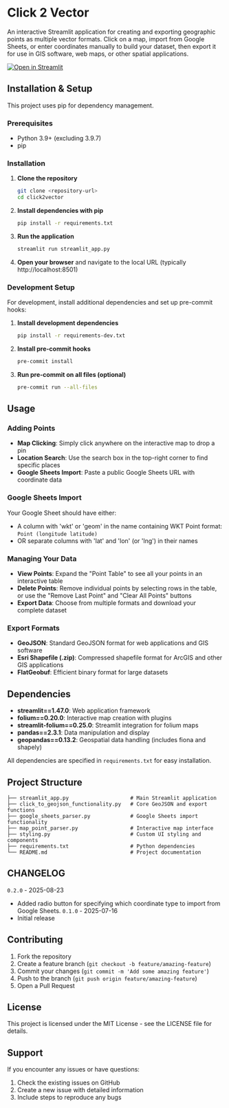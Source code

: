 # Click 2 Vector

An interactive Streamlit application for creating and exporting geographic points as multiple vector formats. Click on a map, import from Google Sheets, or enter coordinates manually to build your dataset, then export it for use in GIS software, web maps, or other spatial applications.

[![Open in Streamlit](https://static.streamlit.io/badges/streamlit_badge_black_white.svg)](https://click2vector.streamlit.app/)

## Installation & Setup

This project uses pip for dependency management.

### Prerequisites

- Python 3.9+ (excluding 3.9.7)
- pip

### Installation

1. **Clone the repository**
   ```bash
   git clone <repository-url>
   cd click2vector
   ```

2. **Install dependencies with pip**
   ```bash
   pip install -r requirements.txt
   ```

3. **Run the application**
   ```bash
   streamlit run streamlit_app.py
   ```

4. **Open your browser** and navigate to the local URL (typically http://localhost:8501)

### Development Setup

For development, install additional dependencies and set up pre-commit hooks:

1. **Install development dependencies**
   ```bash
   pip install -r requirements-dev.txt
   ```

2. **Install pre-commit hooks**
   ```bash
   pre-commit install
   ```

3. **Run pre-commit on all files (optional)**
   ```bash
   pre-commit run --all-files
   ```

## Usage

### Adding Points
- **Map Clicking**: Simply click anywhere on the interactive map to drop a pin
- **Location Search**: Use the search box in the top-right corner to find specific places
- **Google Sheets Import**: Paste a public Google Sheets URL with coordinate data

### Google Sheets Import
Your Google Sheet should have either:
- A column with 'wkt' or 'geom' in the name containing WKT Point format: `Point (longitude latitude)`
- OR separate columns with 'lat' and 'lon' (or 'lng') in their names

### Managing Your Data
- **View Points**: Expand the "Point Table" to see all your points in an interactive table
- **Delete Points**: Remove individual points by selecting rows in the table, or use the "Remove Last Point" and "Clear All Points" buttons
- **Export Data**: Choose from multiple formats and download your complete dataset

### Export Formats
- **GeoJSON**: Standard GeoJSON format for web applications and GIS software
- **Esri Shapefile (.zip)**: Compressed shapefile format for ArcGIS and other GIS applications
- **FlatGeobuf**: Efficient binary format for large datasets

## Dependencies

- **streamlit==1.47.0**: Web application framework
- **folium==0.20.0**: Interactive map creation with plugins
- **streamlit-folium==0.25.0**: Streamlit integration for folium maps
- **pandas==2.3.1**: Data manipulation and display
- **geopandas==0.13.2**: Geospatial data handling (includes fiona and shapely)

All dependencies are specified in `requirements.txt` for easy installation.

## Project Structure

```
├── streamlit_app.py                    # Main Streamlit application
├── click_to_geojson_functionality.py   # Core GeoJSON and export functions
├── google_sheets_parser.py             # Google Sheets import functionality
├── map_point_parser.py                 # Interactive map interface
├── styling.py                          # Custom UI styling and components
├── requirements.txt                    # Python dependencies
└── README.md                           # Project documentation
```

## CHANGELOG
`0.2.0` - 2025-08-23
- Added radio button for specifying which coordinate type to import from Google Sheets.
`0.1.0` - 2025-07-16
- Initial release


## Contributing

1. Fork the repository
2. Create a feature branch (`git checkout -b feature/amazing-feature`)
3. Commit your changes (`git commit -m 'Add some amazing feature'`)
4. Push to the branch (`git push origin feature/amazing-feature`)
5. Open a Pull Request

## License

This project is licensed under the MIT License - see the LICENSE file for details.

## Support

If you encounter any issues or have questions:
1. Check the existing issues on GitHub
2. Create a new issue with detailed information
3. Include steps to reproduce any bugs
